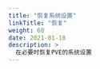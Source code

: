 ```yaml
---
title: "恢复系统设置"
linkTitle: "恢复"
weight: 60
date: 2021-01-18
description: >
  在必要时恢复PVE的系统设置
---
```




